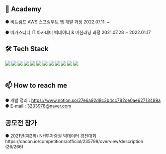 

<h2>🌱 Academy</h2>
● 비트캠프 AWS 스프링부트 웹 개발 과정 2022.07.11. ~ 

● 메가스터디 IT 아카데미 빅데이터 & 머신러닝 과정 2021.07.28 ~ 2022.01.17
<br>
<h2>🛠 Tech Stack</h2>
<div>
<img src="https://img.shields.io/badge/java-007396?style=for-the-badge&logo=java&logoColor=white">
<img src="https://img.shields.io/badge/Spring-6DB33F?style=for-the-badge&logo=Spring&logoColor=white">
<img src="https://img.shields.io/badge/python-3776AB?style=for-the-badge&logo=python&logoColor=white">
<img src="https://img.shields.io/badge/django-092E20?style=for-the-badge&logo=django&logoColor=white">
<img src="https://img.shields.io/badge/html5-E34F26?style=for-the-badge&logo=html5&logoColor=white">
<img src="https://img.shields.io/badge/css-1572B6?style=for-the-badge&logo=css3&logoColor=white">
<img src="https://img.shields.io/badge/javascript-F7DF1E?style=for-the-badge&logo=javascript&logoColor=black">
<img src="https://img.shields.io/badge/mysql-4479A1?style=for-the-badge&logo=mysql&logoColor=white">
<img src="https://img.shields.io/badge/jupyter-E34F26?style=for-the-badge&logo=jupyter&logoColor=white">
<img src="https://img.shields.io/badge/scikitlearn-E34F26?style=for-the-badge&logo=scikitlearn&logoColor=white">
<img src="https://img.shields.io/badge/Apache Hadoop-E34F26?style=for-the-badge&logo=ApacheHadoop&logoColor=#66CCFF">
<img src="https://img.shields.io/badge/PyTorch-E34F26?style=for-the-badge&logo=PyTorch&logoColor=white">




</div>
<br>
<h2>📫 How to reach me</h2>

● 개발 정리 : https://www.notion.so/27e6a92d8c3b4cc782ce0ae62713499a <br>
● E-mail : 3233978@naver.com

<h2>공모전 참가</h2>
● 2021년(제2회) NH투자증권 빅데이터 경진대회 
https://dacon.io/competitions/official/235798/overview/description  (26/266)


<!--
**Chan0226/Chan0226** is a ✨ _special_ ✨ repository because its `README.md` (this file) appears on your GitHub profile.

Here are some ideas to get you started:


- 🔭 I’m currently working on ...
- 🌱 I’m currently learning ...
- 👯 I’m looking to collaborate on ...
- 🤔 I’m looking for help with ...
- 💬 Ask me about ...
- 📫 How to reach me: ...
- 😄 Pronouns: ...
- ⚡ Fun fact: ...
-->
